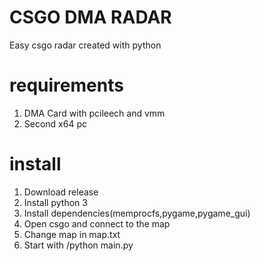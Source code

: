 # CSGO DMA RADAR
Easy csgo radar created with python
# requirements
1. DMA Card with pcileech and vmm
2. Second x64 pc
# install
1. Download release
2. Install python 3
3. Install dependencies(memprocfs,pygame,pygame_gui)
4. Open csgo and connect to the map
5. Change map in map.txt
6. Start with /python main.py
